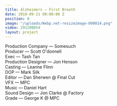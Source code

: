 ```yaml
---
title: Alzheimers — First Breath
date: 2018-09-21 00:00:00 Z
position: 0
image: "/uploads/Webp.net-resizeimage-090014.png"
video: 291200054
layout: project
---
```


Production Company — Somesuch  
Producer — Scott O'donnell  
Exec — Tash Tan  
Production Designer — Jon Henson  
Casting — Leanne Flinn  
DOP — Mark Silk  
Editor — Dan Sherwen @ Final Cut  
VFX — MPC  
Music — Daniel Hart  
Sound Design — Jon Clarke @ Factory  
Grade — George K @ MPC 